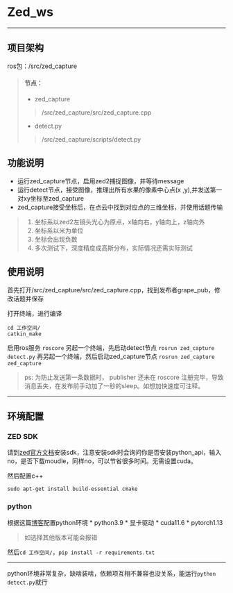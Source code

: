 # Zed_ws
***
## 项目架构

  ros包：/src/zed_capture
  
>  #### 节点：
>  * zed_capture
> > /src/zed_capture/src/zed_capture.cpp  
>  * detect.py 
> > /src/zed_capture/scripts/detect.py

## 功能说明

  * 运行zed_capture节点，启用zed2捕捉图像，并等待message
  * 运行detect节点，接受图像，推理出所有水果的像素中心点(x ,y),并发送第一对xy坐标至zed_capture
  * zed_capture接受坐标后，在点云中找到对应点的三维坐标，并使用话题传输
  > 1. 坐标系以zed2左镜头光心为原点，x轴向右，y轴向上，z轴向外
  > 2. 坐标系以米为单位
  > 3. 坐标会出现负数
  > 4. 多次测试下，深度精度成高斯分布，实际情况还需实际测试
    
## 使用说明

  首先打开/src/zed_capture/src/zed_capture.cpp，找到发布者grape_pub，修改话题并保存
  
  打开终端，进行编译
  ```
  cd 工作空间/
  catkin_make
  ```
  启用ros服务
  `roscore`
  另起一个终端，先启动detect节点
  `rosrun zed_capture detect.py`
  再另起一个终端，然后启动zed_capture节点
  `rosrun zed_capture zed_capture`

  > ps: 为防止发送第一条数据时， publisher 还未在 roscore 注册完毕，导致消息丢失，在发布前手动加了一秒的sleep。如想加快速度可注释。
***
## 环境配置

### ZED SDK
  请到[zed官方文档](https://www.stereolabs.com/docs/installation/linux/)安装sdk，注意安装sdk时会询问你是否安装python_api，输入no，是否下载moudle，同样no，可以节省很多时间。无需设置cuda。

  然后配置c++
  ```
  sudo apt-get install build-essential cmake
  ```
### python
  根据这篇[博客](https://blog.csdn.net/qq_33806001/article/details/124850247?ops_request_misc=&request_id=&biz_id=102&utm_term=ubuntu%E5%AE%89%E8%A3%85pytorch&utm_medium=distribute.pc_search_result.none-task-blog-2~all~sobaiduweb~default-0-124850247.nonecase&spm=1018.2226.3001.4187)配置python环境
                      * python3.9
                      * 显卡驱动
                      * cuda11.6
                      * pytorch1.13
  > 如选择其他版本可能会报错

然后`cd 工作空间/`，`pip install -r requirements.txt `
***
python环境非常复杂，缺啥装啥，依赖项互相不兼容也没关系，能运行`python detect.py`就行
